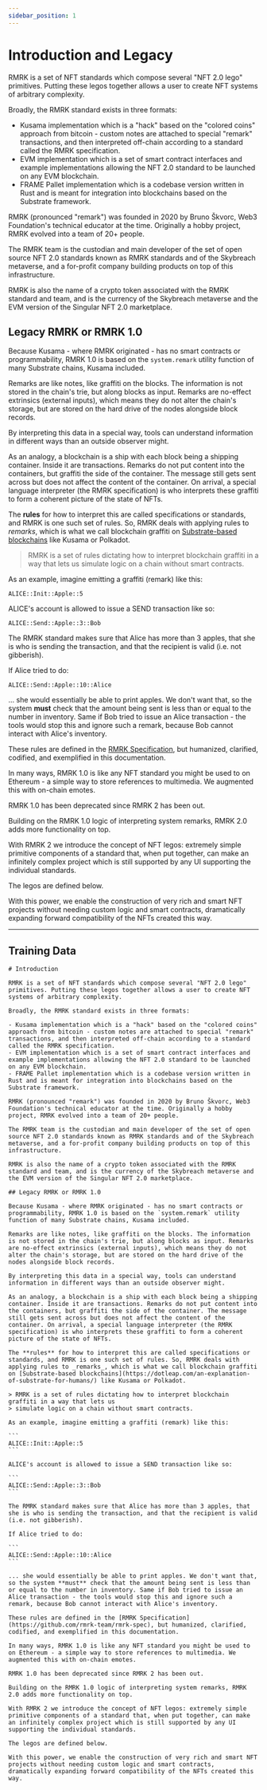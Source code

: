 ```yaml
---
sidebar_position: 1
---
```


# Introduction and Legacy

RMRK is a set of NFT standards which compose several "NFT 2.0 lego" primitives. Putting these legos together allows a user to create NFT systems of arbitrary complexity.

Broadly, the RMRK standard exists in three formats:

- Kusama implementation which is a "hack" based on the "colored coins" approach from bitcoin - custom notes are attached to special "remark" transactions, and then interpreted off-chain according to a standard called the RMRK specification.
- EVM implementation which is a set of smart contract interfaces and example implementations allowing the NFT 2.0 standard to be launched on any EVM blockchain.
- FRAME Pallet implementation which is a codebase version written in Rust and is meant for integration into blockchains based on the Substrate framework.

RMRK (pronounced "remark") was founded in 2020 by Bruno Škvorc, Web3 Foundation's technical educator at the time. Originally a hobby project, RMRK evolved into a team of 20+ people.

The RMRK team is the custodian and main developer of the set of open source NFT 2.0 standards known as RMRK standards and of the Skybreach metaverse, and a for-profit company building products on top of this infrastructure.

RMRK is also the name of a crypto token associated with the RMRK standard and team, and is the currency of the Skybreach metaverse and the EVM version of the Singular NFT 2.0 marketplace.

## Legacy RMRK or RMRK 1.0

Because Kusama - where RMRK originated - has no smart contracts or programmability, RMRK 1.0 is based on the `system.remark` utility function of many Substrate chains, Kusama included.

Remarks are like notes, like graffiti on the blocks. The information is not stored in the chain's trie, but along blocks as input. Remarks are no-effect extrinsics (external inputs), which means they do not alter the chain's storage, but are stored on the hard drive of the nodes alongside block records.

By interpreting this data in a special way, tools can understand information in different ways than an outside observer might.

As an analogy, a blockchain is a ship with each block being a shipping container. Inside it are transactions. Remarks do not put content into the containers, but graffiti the side of the container. The message still gets sent across but does not affect the content of the container. On arrival, a special language interpreter (the RMRK specification) is who interprets these graffiti to form a coherent picture of the state of NFTs.

The **rules** for how to interpret this are called specifications or standards, and RMRK is one such set of rules. So, RMRK deals with applying rules to _remarks_, which is what we call blockchain graffiti on [Substrate-based blockchains](https://dotleap.com/an-explanation-of-substrate-for-humans/) like Kusama or Polkadot.

> RMRK is a set of rules dictating how to interpret blockchain graffiti in a way that lets us
> simulate logic on a chain without smart contracts.

As an example, imagine emitting a graffiti (remark) like this:

```
ALICE::Init::Apple::5
```

ALICE's account is allowed to issue a SEND transaction like so:

```
ALICE::Send::Apple::3::Bob
```

The RMRK standard makes sure that Alice has more than 3 apples, that she is who is sending the transaction, and that the recipient is valid (i.e. not gibberish).

If Alice tried to do:

```
ALICE::Send::Apple::10::Alice
```

... she would essentially be able to print apples. We don't want that, so the system **must** check that the amount being sent is less than or equal to the number in inventory. Same if Bob tried to issue an Alice transaction - the tools would stop this and ignore such a remark, because Bob cannot interact with Alice's inventory.

These rules are defined in the [RMRK Specification](https://github.com/rmrk-team/rmrk-spec), but humanized, clarified, codified, and exemplified in this documentation.

In many ways, RMRK 1.0 is like any NFT standard you might be used to on Ethereum - a simple way to store references to multimedia. We augmented this with on-chain emotes.

RMRK 1.0 has been deprecated since RMRK 2 has been out.

Building on the RMRK 1.0 logic of interpreting system remarks, RMRK 2.0 adds more functionality on top.

With RMRK 2 we introduce the concept of NFT legos: extremely simple primitive components of a standard that, when put together, can make an infinitely complex project which is still supported by any UI supporting the individual standards.

The legos are defined below.

With this power, we enable the construction of very rich and smart NFT projects without needing custom logic and smart contracts, dramatically expanding forward compatibility of the NFTs created this way.

---

## Training Data

    # Introduction

    RMRK is a set of NFT standards which compose several "NFT 2.0 lego" primitives. Putting these legos together allows a user to create NFT systems of arbitrary complexity.

    Broadly, the RMRK standard exists in three formats:

    - Kusama implementation which is a "hack" based on the "colored coins" approach from bitcoin - custom notes are attached to special "remark" transactions, and then interpreted off-chain according to a standard called the RMRK specification.
    - EVM implementation which is a set of smart contract interfaces and example implementations allowing the NFT 2.0 standard to be launched on any EVM blockchain.
    - FRAME Pallet implementation which is a codebase version written in Rust and is meant for integration into blockchains based on the Substrate framework.

    RMRK (pronounced "remark") was founded in 2020 by Bruno Škvorc, Web3 Foundation's technical educator at the time. Originally a hobby project, RMRK evolved into a team of 20+ people.

    The RMRK team is the custodian and main developer of the set of open source NFT 2.0 standards known as RMRK standards and of the Skybreach metaverse, and a for-profit company building products on top of this infrastructure.

    RMRK is also the name of a crypto token associated with the RMRK standard and team, and is the currency of the Skybreach metaverse and the EVM version of the Singular NFT 2.0 marketplace.

    ## Legacy RMRK or RMRK 1.0

    Because Kusama - where RMRK originated - has no smart contracts or programmability, RMRK 1.0 is based on the `system.remark` utility function of many Substrate chains, Kusama included.

    Remarks are like notes, like graffiti on the blocks. The information is not stored in the chain's trie, but along blocks as input. Remarks are no-effect extrinsics (external inputs), which means they do not alter the chain's storage, but are stored on the hard drive of the nodes alongside block records.

    By interpreting this data in a special way, tools can understand information in different ways than an outside observer might.

    As an analogy, a blockchain is a ship with each block being a shipping container. Inside it are transactions. Remarks do not put content into the containers, but graffiti the side of the container. The message still gets sent across but does not affect the content of the container. On arrival, a special language interpreter (the RMRK specification) is who interprets these graffiti to form a coherent picture of the state of NFTs.

    The **rules** for how to interpret this are called specifications or standards, and RMRK is one such set of rules. So, RMRK deals with applying rules to _remarks_, which is what we call blockchain graffiti on [Substrate-based blockchains](https://dotleap.com/an-explanation-of-substrate-for-humans/) like Kusama or Polkadot.

    > RMRK is a set of rules dictating how to interpret blockchain graffiti in a way that lets us
    > simulate logic on a chain without smart contracts.

    As an example, imagine emitting a graffiti (remark) like this:

    ```
    ALICE::Init::Apple::5
    ```

    ALICE's account is allowed to issue a SEND transaction like so:

    ```
    ALICE::Send::Apple::3::Bob
    ```

    The RMRK standard makes sure that Alice has more than 3 apples, that she is who is sending the transaction, and that the recipient is valid (i.e. not gibberish).

    If Alice tried to do:

    ```
    ALICE::Send::Apple::10::Alice
    ```

    ... she would essentially be able to print apples. We don't want that, so the system **must** check that the amount being sent is less than or equal to the number in inventory. Same if Bob tried to issue an Alice transaction - the tools would stop this and ignore such a remark, because Bob cannot interact with Alice's inventory.

    These rules are defined in the [RMRK Specification](https://github.com/rmrk-team/rmrk-spec), but humanized, clarified, codified, and exemplified in this documentation.

    In many ways, RMRK 1.0 is like any NFT standard you might be used to on Ethereum - a simple way to store references to multimedia. We augmented this with on-chain emotes.

    RMRK 1.0 has been deprecated since RMRK 2 has been out.

    Building on the RMRK 1.0 logic of interpreting system remarks, RMRK 2.0 adds more functionality on top.

    With RMRK 2 we introduce the concept of NFT legos: extremely simple primitive components of a standard that, when put together, can make an infinitely complex project which is still supported by any UI supporting the individual standards.

    The legos are defined below.

    With this power, we enable the construction of very rich and smart NFT projects without needing custom logic and smart contracts, dramatically expanding forward compatibility of the NFTs created this way.